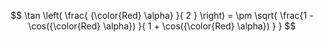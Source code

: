 $$
\tan \left( \frac{ {\color{Red} \alpha} }{ 2 } \right) = \pm \sqrt{ \frac{1 - \cos({\color{Red} \alpha}) }{ 1 + \cos({\color{Red} \alpha}) } }
$$